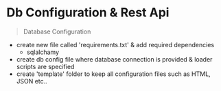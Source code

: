 # Db Configuration & Rest Api

> Database Configuration
- create new file called 'requirements.txt' & add required dependencies
  - sqlalchamy
- create db config file where database connection is provided & loader scripts are specified
- create 'template' folder to keep all configuration files such as HTML, JSON etc..